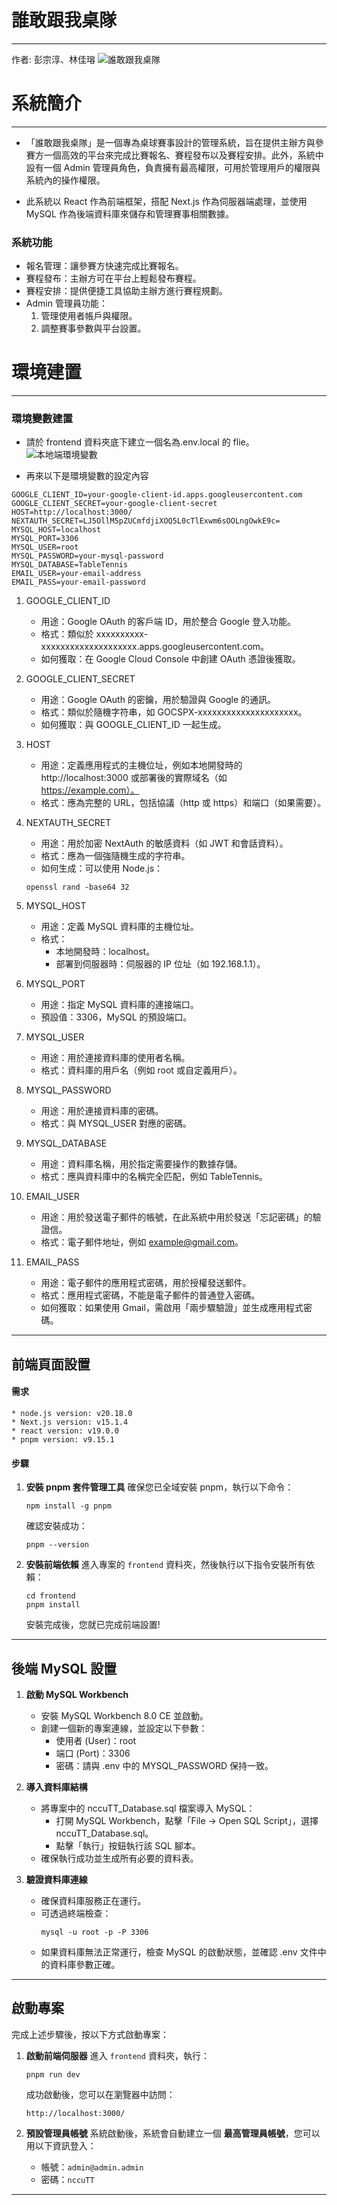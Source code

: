 # 誰敢跟我桌隊

---

作者: 彭宗淳、林佳瑢
![誰敢跟我桌隊](https://github.com/Nody-Peng/NccuTT/blob/main/frontend/public/nccuTT_home.png?raw=true)

# 系統簡介

---

- 「誰敢跟我桌隊」是一個專為桌球賽事設計的管理系統，旨在提供主辦方與參賽方一個高效的平台來完成比賽報名、賽程發布以及賽程安排。此外，系統中設有一個 Admin 管理員角色，負責擁有最高權限，可用於管理用戶的權限與系統內的操作權限。

- 此系統以 React 作為前端框架，搭配 Next.js 作為伺服器端處理，並使用 MySQL 作為後端資料庫來儲存和管理賽事相關數據。

### 系統功能

- 報名管理：讓參賽方快速完成比賽報名。
- 賽程發布：主辦方可在平台上輕鬆發布賽程。
- 賽程安排：提供便捷工具協助主辦方進行賽程規劃。
- Admin 管理員功能：
  1. 管理使用者帳戶與權限。
  2. 調整賽事參數與平台設置。

# 環境建置

---

### 環境變數建置

- 請於 frontend 資料夾底下建立一個名為.env.local 的 flie。
  ![本地端環境變數](https://github.com/Nody-Peng/NccuTT/blob/main/pictures/local%E7%92%B0%E5%A2%83%E8%AE%8A%E6%95%B8.jpg?raw=true)

- 再來以下是環境變數的設定內容

```
GOOGLE_CLIENT_ID=your-google-client-id.apps.googleusercontent.com
GOOGLE_CLIENT_SECRET=your-google-client-secret
HOST=http://localhost:3000/
NEXTAUTH_SECRET=LJ5OllM5pZUCmfdjiXOQ5L0cTlExwm6sOOLngOwkE9c=
MYSQL_HOST=localhost
MYSQL_PORT=3306
MYSQL_USER=root
MYSQL_PASSWORD=your-mysql-password
MYSQL_DATABASE=TableTennis
EMAIL_USER=your-email-address
EMAIL_PASS=your-email-password
```

1. GOOGLE_CLIENT_ID

   - 用途：Google OAuth 的客戶端 ID，用於整合 Google 登入功能。
   - 格式：類似於 xxxxxxxxxx-xxxxxxxxxxxxxxxxxxxx.apps.googleusercontent.com。
   - 如何獲取：在 Google Cloud Console 中創建 OAuth 憑證後獲取。

2. GOOGLE_CLIENT_SECRET

   - 用途：Google OAuth 的密鑰，用於驗證與 Google 的通訊。
   - 格式：類似於隨機字符串，如 GOCSPX-xxxxxxxxxxxxxxxxxxxxx。
   - 如何獲取：與 GOOGLE_CLIENT_ID 一起生成。

3. HOST

   - 用途：定義應用程式的主機位址，例如本地開發時的 http://localhost:3000 或部署後的實際域名（如 https://example.com）。
   - 格式：應為完整的 URL，包括協議（http 或 https）和端口（如果需要）。

4. NEXTAUTH_SECRET

   - 用途：用於加密 NextAuth 的敏感資料（如 JWT 和會話資料）。
   - 格式：應為一個強隨機生成的字符串。
   - 如何生成：可以使用 Node.js：

   ```
   openssl rand -base64 32
   ```

5. MYSQL_HOST

   - 用途：定義 MySQL 資料庫的主機位址。
   - 格式：
     - 本地開發時：localhost。
     - 部署到伺服器時：伺服器的 IP 位址（如 192.168.1.1）。

6. MYSQL_PORT

   - 用途：指定 MySQL 資料庫的連接端口。
   - 預設值：3306，MySQL 的預設端口。

7. MYSQL_USER

   - 用途：用於連接資料庫的使用者名稱。
   - 格式：資料庫的用戶名（例如 root 或自定義用戶）。

8. MYSQL_PASSWORD

   - 用途：用於連接資料庫的密碼。
   - 格式：與 MYSQL_USER 對應的密碼。

9. MYSQL_DATABASE

   - 用途：資料庫名稱，用於指定需要操作的數據存儲。
   - 格式：應與資料庫中的名稱完全匹配，例如 TableTennis。

10. EMAIL_USER

    - 用途：用於發送電子郵件的帳號，在此系統中用於發送「忘記密碼」的驗證信。
    - 格式：電子郵件地址，例如 example@gmail.com。

11. EMAIL_PASS

    - 用途：電子郵件的應用程式密碼，用於授權發送郵件。
    - 格式：應用程式密碼，不能是電子郵件的普通登入密碼。
    - 如何獲取：如果使用 Gmail，需啟用「兩步驟驗證」並生成應用程式密碼。

---

## 前端頁面設置

#### 需求

```
* node.js version: v20.18.0
* Next.js version: v15.1.4
* react version: v19.0.0
* pnpm version: v9.15.1
```

#### 步驟

1. **安裝 pnpm 套件管理工具** 確保您已全域安裝 pnpm，執行以下命令：

   ```
   npm install -g pnpm
   ```

   確認安裝成功：

   ```
   pnpm --version
   ```

2. **安裝前端依賴** 進入專案的 `frontend` 資料夾，然後執行以下指令安裝所有依賴：

   ```
   cd frontend
   pnpm install
   ```

   安裝完成後，您就已完成前端設置!

---

## 後端 MySQL 設置

1.  **啟動 MySQL Workbench**

    - 安裝 MySQL Workbench 8.0 CE 並啟動。
    - 創建一個新的專案連線，並設定以下參數：
      - 使用者 (User)：root
      - 端口 (Port)：3306
      - 密碼：請與 .env 中的 MYSQL_PASSWORD 保持一致。

2.  **導入資料庫結構**

    - 將專案中的 nccuTT_Database.sql 檔案導入 MySQL：
      - 打開 MySQL Workbench，點擊「File → Open SQL Script」，選擇 nccuTT_Database.sql。
      - 點擊「執行」按鈕執行該 SQL 腳本。
    - 確保執行成功並生成所有必要的資料表。

3.  **驗證資料庫連線**

    - 確保資料庫服務正在運行。
    - 可透過終端檢查：
      ```
      mysql -u root -p -P 3306
      ```
    - 如果資料庫無法正常運行，檢查 MySQL 的啟動狀態，並確認 .env 文件中的資料庫參數正確。

---

## 啟動專案

完成上述步驟後，按以下方式啟動專案：

1. **啟動前端伺服器** 進入 `frontend` 資料夾，執行：

   ```
   pnpm run dev
   ```

   成功啟動後，您可以在瀏覽器中訪問：

   ```
   http://localhost:3000/
   ```

2. **預設管理員帳號** 系統啟動後，系統會自動建立一個 **最高管理員帳號**，您可以用以下資訊登入：

   - 帳號：`admin@admin.admin`
   - 密碼：`nccuTT`

---
